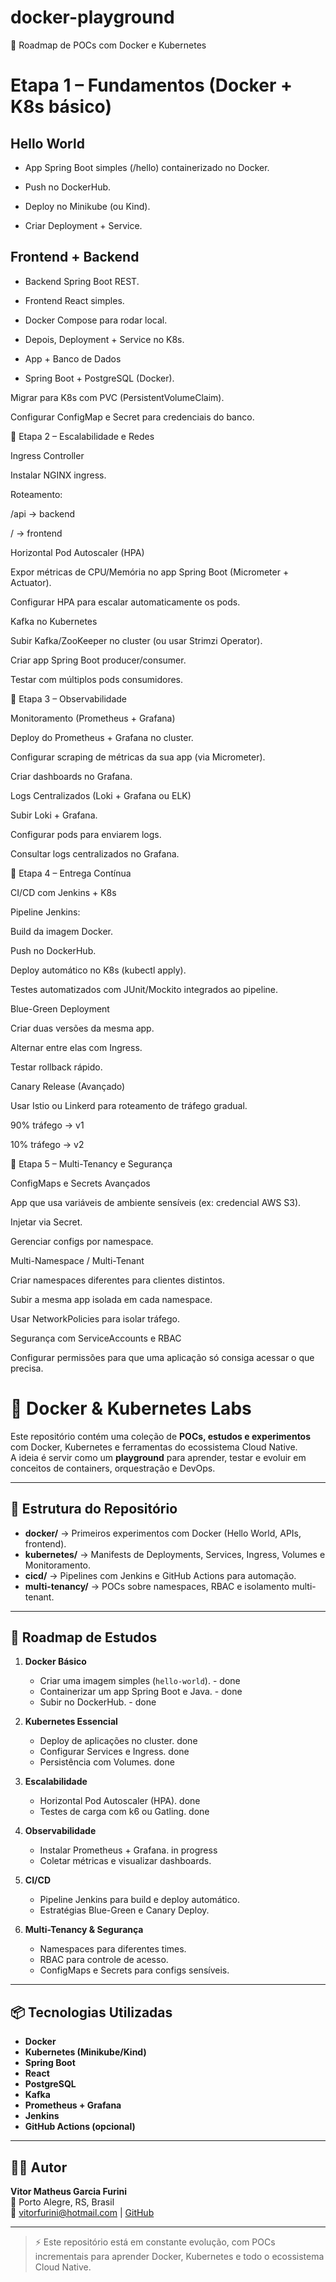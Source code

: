 # docker-playground

🚀 Roadmap de POCs com Docker e Kubernetes

# Etapa 1 – Fundamentos (Docker + K8s básico)

## Hello World

 - App Spring Boot simples (/hello) containerizado no Docker.

 - Push no DockerHub.

 - Deploy no Minikube (ou Kind).

- Criar Deployment + Service.

## Frontend + Backend

- Backend Spring Boot REST.

- Frontend React simples.

- Docker Compose para rodar local.

- Depois, Deployment + Service no K8s.

- App + Banco de Dados

- Spring Boot + PostgreSQL (Docker).

Migrar para K8s com PVC (PersistentVolumeClaim).

Configurar ConfigMap e Secret para credenciais do banco.

🔹 Etapa 2 – Escalabilidade e Redes

Ingress Controller

Instalar NGINX ingress.

Roteamento:

/api → backend

/ → frontend

Horizontal Pod Autoscaler (HPA)

Expor métricas de CPU/Memória no app Spring Boot (Micrometer + Actuator).

Configurar HPA para escalar automaticamente os pods.

Kafka no Kubernetes

Subir Kafka/ZooKeeper no cluster (ou usar Strimzi Operator).

Criar app Spring Boot producer/consumer.

Testar com múltiplos pods consumidores.

🔹 Etapa 3 – Observabilidade

Monitoramento (Prometheus + Grafana)

Deploy do Prometheus + Grafana no cluster.

Configurar scraping de métricas da sua app (via Micrometer).

Criar dashboards no Grafana.

Logs Centralizados (Loki + Grafana ou ELK)

Subir Loki + Grafana.

Configurar pods para enviarem logs.

Consultar logs centralizados no Grafana.

🔹 Etapa 4 – Entrega Contínua

CI/CD com Jenkins + K8s

Pipeline Jenkins:

Build da imagem Docker.

Push no DockerHub.

Deploy automático no K8s (kubectl apply).

Testes automatizados com JUnit/Mockito integrados ao pipeline.

Blue-Green Deployment

Criar duas versões da mesma app.

Alternar entre elas com Ingress.

Testar rollback rápido.

Canary Release (Avançado)

Usar Istio ou Linkerd para roteamento de tráfego gradual.

90% tráfego → v1

10% tráfego → v2

🔹 Etapa 5 – Multi-Tenancy e Segurança

ConfigMaps e Secrets Avançados

App que usa variáveis de ambiente sensíveis (ex: credencial AWS S3).

Injetar via Secret.

Gerenciar configs por namespace.

Multi-Namespace / Multi-Tenant

Criar namespaces diferentes para clientes distintos.

Subir a mesma app isolada em cada namespace.

Usar NetworkPolicies para isolar tráfego.

Segurança com ServiceAccounts e RBAC

Configurar permissões para que uma aplicação só consiga acessar o que precisa.


# 🚀 Docker & Kubernetes Labs

Este repositório contém uma coleção de **POCs, estudos e experimentos** com Docker, Kubernetes e ferramentas do ecossistema Cloud Native.  
A ideia é servir como um **playground** para aprender, testar e evoluir em conceitos de containers, orquestração e DevOps.

---

## 📂 Estrutura do Repositório

- **docker/** → Primeiros experimentos com Docker (Hello World, APIs, frontend).  
- **kubernetes/** → Manifests de Deployments, Services, Ingress, Volumes e Monitoramento.  
- **cicd/** → Pipelines com Jenkins e GitHub Actions para automação.  
- **multi-tenancy/** → POCs sobre namespaces, RBAC e isolamento multi-tenant.  

---

## 🔹 Roadmap de Estudos

1. **Docker Básico**
   - Criar uma imagem simples (`hello-world`).   -  done
   - Containerizar um app Spring Boot e Java.    - done
   - Subir no DockerHub.                         - done

2. **Kubernetes Essencial**
   - Deploy de aplicações no cluster. done
   - Configurar Services e Ingress. done
   - Persistência com Volumes. done

3. **Escalabilidade**
   - Horizontal Pod Autoscaler (HPA). done
   - Testes de carga com k6 ou Gatling. done

4. **Observabilidade**
   - Instalar Prometheus + Grafana. in progress
   - Coletar métricas e visualizar dashboards.

5. **CI/CD**
   - Pipeline Jenkins para build e deploy automático.
   - Estratégias Blue-Green e Canary Deploy.

6. **Multi-Tenancy & Segurança**
   - Namespaces para diferentes times.
   - RBAC para controle de acesso.
   - ConfigMaps e Secrets para configs sensíveis.

---

## 📦 Tecnologias Utilizadas

- **Docker**
- **Kubernetes (Minikube/Kind)**
- **Spring Boot**
- **React**
- **PostgreSQL**
- **Kafka**
- **Prometheus + Grafana**
- **Jenkins**
- **GitHub Actions (opcional)**

---

## 👨‍💻 Autor

**Vitor Matheus Garcia Furini**  
📍 Porto Alegre, RS, Brasil  
📧 [vitorfurini@hotmail.com](mailto:vitorfurini@hotmail.com) | [GitHub](https://github.com/vfurinii)

---

> ⚡ Este repositório está em constante evolução, com POCs incrementais para aprender Docker, Kubernetes e todo o ecossistema Cloud Native.
